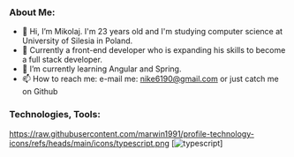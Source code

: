 ### About Me: ###
- 👋 Hi, I’m Mikolaj. I'm 23 years old and I'm studying computer science at University of Silesia in Poland.
- 👀 Currently a front-end developer who is expanding his skills to become a full stack developer.
- 🌱 I’m currently learning Angular and Spring.
- 📫 How to reach me: e-mail me: nike6190@gmail.com or just catch me on Github

### Technologies, Tools: ###

https://raw.githubusercontent.com/marwin1991/profile-technology-icons/refs/heads/main/icons/typescript.png
[![typescript](https://raw.githubusercontent.com/marwin1991/profile-technology-icons/refs/heads/main/icons/typescript.png)]
